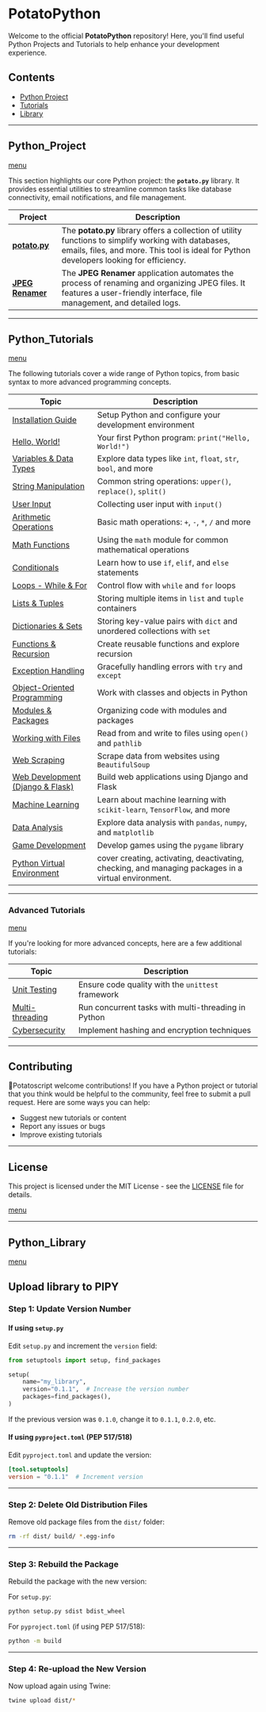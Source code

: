 # PotatoPython 

Welcome to the official **PotatoPython** repository! Here, you'll find useful Python Projects and Tutorials to help enhance your development experience. 

## Contents

- [Python Project](#python_project)
- [Tutorials](#python_tutorials)
- [Library](#python_library)
 
---

## Python_Project
[menu](#potatopython)

This section highlights our core Python project: the **`potato.py`** library. It provides essential utilities to streamline common tasks like database connectivity, email notifications, and file management.

| **Project**                      | **Description**                                                                                                                                                        |
|-----------------------------------|------------------------------------------------------------------------------------------------------------------------------------------------------------------------|
| **[potato.py](https://github.com/potatoscript/potatopy)** | The **potato.py** library offers a collection of utility functions to simplify working with databases, emails, files, and more. This tool is ideal for Python developers looking for efficiency. |
| **[JPEG Renamer](https://github.com/potatoscript/Potatopython-GUI)** | The **JPEG Renamer** application automates the process of renaming and organizing JPEG files. It features a user-friendly interface, file management, and detailed logs. |

---

## Python_Tutorials
[menu](#potatopython)

The following tutorials cover a wide range of Python topics, from basic syntax to more advanced programming concepts.

| Topic | Description |
| --- | --- |
| [Installation Guide](https://github.com/potatoscript/python/wiki/Installation) | Setup Python and configure your development environment |
| [Hello, World!](https://github.com/potatoscript/python/wiki/Hello-World) | Your first Python program: `print("Hello, World!")` |
| [Variables & Data Types](https://github.com/potatoscript/python/wiki/Variables) | Explore data types like `int`, `float`, `str`, `bool`, and more |
| [String Manipulation](https://github.com/potatoscript/python/wiki/String) | Common string operations: `upper()`, `replace()`, `split()` |
| [User Input](https://github.com/potatoscript/python/wiki/User-Input) | Collecting user input with `input()` |
| [Arithmetic Operations](https://github.com/potatoscript/python/wiki/Arithmetic-Operations) | Basic math operations: `+`, `-`, `*`, `/` and more |
| [Math Functions](https://github.com/potatoscript/python/wiki/Math-Functions) | Using the `math` module for common mathematical operations |
| [Conditionals](https://github.com/potatoscript/python/wiki/If-Statement) | Learn how to use `if`, `elif`, and `else` statements |
| [Loops - While & For](https://github.com/potatoscript/python/wiki/While-Loops) | Control flow with `while` and `for` loops |
| [Lists & Tuples](https://github.com/potatoscript/python/wiki/Lists) | Storing multiple items in `list` and `tuple` containers |
| [Dictionaries & Sets](https://github.com/potatoscript/python/wiki/Dictionaries) | Storing key-value pairs with `dict` and unordered collections with `set` |
| [Functions & Recursion](https://github.com/potatoscript/python/wiki/Functions) | Create reusable functions and explore recursion |
| [Exception Handling](https://github.com/potatoscript/python/wiki/Exceptions) | Gracefully handling errors with `try` and `except` |
| [Object-Oriented Programming](https://github.com/potatoscript/python/wiki/Class) | Work with classes and objects in Python |
| [Modules & Packages](https://github.com/potatoscript/python/wiki/Modules) | Organizing code with modules and packages |
| [Working with Files](https://github.com/potatoscript/python/wiki/Files-Directories) | Read from and write to files using `open()` and `pathlib` |
| [Web Scraping](https://github.com/potatoscript/python/wiki/Web-Scraping) | Scrape data from websites using `BeautifulSoup` |
| [Web Development (Django & Flask)](https://github.com/potatoscript/python/wiki/django) | Build web applications using Django and Flask |
| [Machine Learning](https://github.com/potatoscript/python/wiki/Machine-Learning) | Learn about machine learning with `scikit-learn`, `TensorFlow`, and more |
| [Data Analysis](https://github.com/potatoscript/python/wiki/Data-Analysis) | Explore data analysis with `pandas`, `numpy`, and `matplotlib` |
| [Game Development](https://github.com/potatoscript/python/wiki/Game-Development) | Develop games using the `pygame` library |
| [Python Virtual Environment](https://github.com/potatoscript/python/wiki/Python-Virtual-Environment) | cover creating, activating, deactivating, checking, and managing packages in a virtual environment. |
---

### Advanced Tutorials
[menu](#potatopython)

If you're looking for more advanced concepts, here are a few additional tutorials:

| Topic | Description |
| --- | --- |
| [Unit Testing](https://github.com/potatoscript/python/wiki/Unit-Testing) | Ensure code quality with the `unittest` framework |
| [Multi-threading](https://github.com/potatoscript/python/wiki/Threading) | Run concurrent tasks with multi-threading in Python |
| [Cybersecurity](https://github.com/potatoscript/python/wiki/Cybersecurity) | Implement hashing and encryption techniques |

---

## Contributing

🥔Potatoscript welcome contributions! If you have a Python project or tutorial that you think would be helpful to the community, feel free to submit a pull request. Here are some ways you can help:

- Suggest new tutorials or content
- Report any issues or bugs
- Improve existing tutorials

---

## License

This project is licensed under the MIT License - see the [LICENSE](LICENSE) file for details.

[menu](#potatopython)

---

## Python_Library
[menu](#potatopython)

## Upload library to PIPY

### **Step 1: Update Version Number**
#### **If using `setup.py`**
Edit `setup.py` and increment the `version` field:
```python
from setuptools import setup, find_packages

setup(
    name="my_library",  
    version="0.1.1",  # Increase the version number
    packages=find_packages(),
)
```
If the previous version was `0.1.0`, change it to `0.1.1`, `0.2.0`, etc.

#### **If using `pyproject.toml` (PEP 517/518)**
Edit `pyproject.toml` and update the version:
```toml
[tool.setuptools]
version = "0.1.1"  # Increment version
```

---

### **Step 2: Delete Old Distribution Files**
Remove old package files from the `dist/` folder:
```bash
rm -rf dist/ build/ *.egg-info
```

---

### **Step 3: Rebuild the Package**
Rebuild the package with the new version:

For `setup.py`:
```bash
python setup.py sdist bdist_wheel
```

For `pyproject.toml` (if using PEP 517/518):
```bash
python -m build
```

---

### **Step 4: Re-upload the New Version**
Now upload again using Twine:
```bash
twine upload dist/*
```

